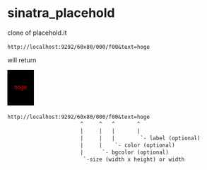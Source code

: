 sinatra_placehold
=================

clone of placehold.it

`http://localhost:9292/60x80/000/f00&text=hoge`

will return

![hoge.png](hoge.png)

```text
http://localhost:9292/60x80/000/f00&text=hoge
                       ^     ^   ^       ^
                       |     |   |       |
                       |     |   |        `- label (optional)
                       |     |    `- color (optional)
                       |      `- bgcolor (optional)
                        `-size (width x height) or width
```
